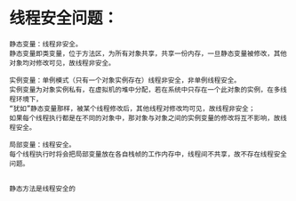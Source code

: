 # 线程安全问题：
    静态变量：线程非安全。
    静态变量即类变量，位于方法区，为所有对象共享，共享一份内存，一旦静态变量被修改，其他对象均对修改可见，故线程非安全。
    
    实例变量：单例模式（只有一个对象实例存在）线程非安全，非单例线程安全。
    实例变量为对象实例私有，在虚拟机的堆中分配，若在系统中只存在一个此对象的实例，在多线程环境下，
    “犹如”静态变量那样，被某个线程修改后，其他线程对修改均可见，故线程非安全；
    如果每个线程执行都是在不同的对象中，那对象与对象之间的实例变量的修改将互不影响，故线程安全。
    
    局部变量：线程安全。
    每个线程执行时将会把局部变量放在各自栈帧的工作内存中，线程间不共享，故不存在线程安全问题。
    
    
    静态方法是线程安全的
    